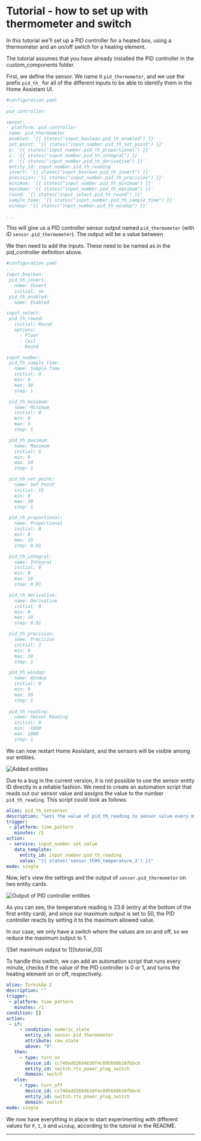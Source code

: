 # Tutorial - how to set up with thermometer and switch

 In this tutorial we'll set up a PID controller for a heated box, using a thermometer and an on/off switch for a heating element.

 The tutorial assumes that you have already installed the PID controller in the custom_components folder.

 First, we define the sensor. We name it `pid_thermometer`, and we use the prefix `pid_th_` for all of the different inputs to be able to identify them in the Home Assistant UI.

 ```yaml
#configuration.yaml
...
pid_controller:

sensor:
- platform: pid_controller
  name: pid_thermometer
  enabled: '{{ states("input_boolean.pid_th_enabled") }}'
  set_point: '{{ states("input_number.pid_th_set_point") }}'
  p: '{{ states("input_number.pid_th_proportional") }}'
  i: '{{ states("input_number.pid_th_integral") }}'
  d: '{{ states("input_number.pid_th_derivative") }}'
  entity_id: input_number.pid_th_reading
  invert: '{{ states("input_boolean.pid_th_invert") }}'
  precision: '{{ states("input_number.pid_th_precision") }}'
  minimum: '{{ states("input_number.pid_th_minimum") }}'
  maximum: '{{ states("input_number.pid_th_maximum") }}'
  round: '{{ states("input_select.pid_th_round") }}'
  sample_time: '{{ states("input_number.pid_th_sample_time") }}'
  windup: '{{ states("input_number.pid_th_windup") }}'

...
 ```

This will give us a PID controller sensor output named `pid_thermometer` (with ID `sensor.pid_thermometer`). The output will be a value between 

We then need to add the inputs. These need to be named as in the pid_controller definition above.

 ```yaml
 #configuration.yaml
...
input_boolean:
  pid_th_invert:
    name: Invert
    initial: no
  pid_th_enabled:
    name: Enabled

input_select:
  pid_th_round:
    initial: Round
    options:
      - Floor
      - Ceil
      - Round

input_number:
  pid_th_sample_time:
    name: Sample Time
    initial: 0
    min: 0
    max: 30
    step: 1

  pid_th_minimum:
    name: Minimum
    initial: 0
    min: 0
    max: 5
    step: 1

  pid_th_maximum:
    name: Maximum
    initial: 5
    min: 0
    max: 50
    step: 1

  pid_th_set_point:
    name: Set Point
    initial: 15
    min: 0
    max: 30
    step: 1 

  pid_th_proportional:
    name: Proportional
    initial: 0
    min: 0
    max: 10
    step: 0.01

  pid_th_integral:
    name: Integral
    initial: 0
    min: 0
    max: 10
    step: 0.01

  pid_th_derivative:
    name: Derivative
    initial: 0
    min: 0
    max: 10
    step: 0.01

  pid_th_precision:
    name: Precision
    initial: 2
    min: 0
    max: 10
    step: 1

  pid_th_windup:
    name: Windup
    initial: 0
    min: 0
    max: 30
    step: 1
  
  pid_th_reading:
    name: Sensor Reading
    initial: 0
    min: -1000
    max: 1000
    step: 1
 ```

We can now restart Home Assistant, and the sensors will be visible among our entities.

![Added entities][tutorial_01]

Due to a bug in the current version, it is not possible to use the sensor entity ID directly in a reliable fashion. We need to create an automation script that reads out our sensor value and assigns the value to the number `pid_th_reading`. This script could look as follows.

 ```yaml
alias: pid_th_setsensor
description: "Sets the value of pid_th_reading to sensor value every minute."
trigger:
  - platform: time_pattern
    minutes: /1
action:
  - service: input_number.set_value
    data_template:
      entity_id: input_number.pid_th_reading
      value: "{{ states('sensor.th09_temperature_2') }}"
mode: single
 ```

Now, let's view the settings and the output of `sensor.pid_thermometer` on two entity cards.

![Output of PID controller entities][tutorial_02]

As you can see, the temperature reading is 23.6 (entry at the bottom of the first entity card), and since our maximum output is set to 50, the PID controller reacts by setting it to the maximum allowed value.

In our case, we only have a switch where the values are on and off, so we reduce the maximum output to 1.

![Set maximum output to 1][tutorial_03]

To handle this switch, we can add an automation script that runs every minute, checks if the value of the PID controller is 0 or 1, and turns the heating element on or off, respectively.

 ```yaml
 alias: Torkskåp 2
description: ""
trigger:
  - platform: time_pattern
    minutes: /1
condition: []
action:
  - if:
      - condition: numeric_state
        entity_id: sensor.pid_thermometer
        attribute: raw_state
        above: "0"
    then:
      - type: turn_on
        device_id: cc748add268463df4c095660b16fbbc6
        entity_id: switch.rtx_power_plug_switch
        domain: switch
    else:
      - type: turn_off
        device_id: cc748add268463df4c095660b16fbbc6
        entity_id: switch.rtx_power_plug_switch
        domain: switch
mode: single

 ```

 We now have everything in place to start experimenting with different values for `P`, `I`, `D` and `windup`, according to the tutorial in the README.

***
 [tutorial_01]: https://raw.githubusercontent.com/soloam/ha-pid-controller/master/tutorial/resources/tutorial_01.png
[tutorial_02]: https://raw.githubusercontent.com/soloam/ha-pid-controller/master/tutorial/resources/tutorial_02.png